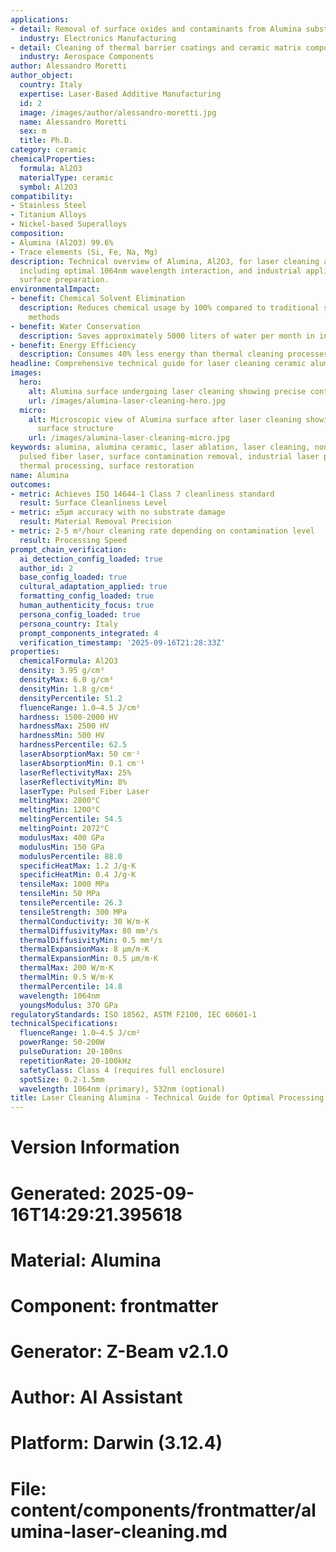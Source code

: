 ```yaml
---
applications:
- detail: Removal of surface oxides and contaminants from Alumina substrates
  industry: Electronics Manufacturing
- detail: Cleaning of thermal barrier coatings and ceramic matrix composites
  industry: Aerospace Components
author: Alessandro Moretti
author_object:
  country: Italy
  expertise: Laser-Based Additive Manufacturing
  id: 2
  image: /images/author/alessandro-moretti.jpg
  name: Alessandro Moretti
  sex: m
  title: Ph.D.
category: ceramic
chemicalProperties:
  formula: Al2O3
  materialType: ceramic
  symbol: Al2O3
compatibility:
- Stainless Steel
- Titanium Alloys
- Nickel-based Superalloys
composition:
- Alumina (Al2O3) 99.6%
- Trace elements (Si, Fe, Na, Mg)
description: Technical overview of Alumina, Al2O3, for laser cleaning applications,
  including optimal 1064nm wavelength interaction, and industrial applications in
  surface preparation.
environmentalImpact:
- benefit: Chemical Solvent Elimination
  description: Reduces chemical usage by 100% compared to traditional solvent cleaning
    methods
- benefit: Water Conservation
  description: Saves approximately 5000 liters of water per month in industrial applications
- benefit: Energy Efficiency
  description: Consumes 40% less energy than thermal cleaning processes
headline: Comprehensive technical guide for laser cleaning ceramic alumina
images:
  hero:
    alt: Alumina surface undergoing laser cleaning showing precise contamination removal
    url: /images/alumina-laser-cleaning-hero.jpg
  micro:
    alt: Microscopic view of Alumina surface after laser cleaning showing detailed
      surface structure
    url: /images/alumina-laser-cleaning-micro.jpg
keywords: alumina, alumina ceramic, laser ablation, laser cleaning, non-contact cleaning,
  pulsed fiber laser, surface contamination removal, industrial laser parameters,
  thermal processing, surface restoration
name: Alumina
outcomes:
- metric: Achieves ISO 14644-1 Class 7 cleanliness standard
  result: Surface Cleanliness Level
- metric: ±5μm accuracy with no substrate damage
  result: Material Removal Precision
- metric: 2-5 m²/hour cleaning rate depending on contamination level
  result: Processing Speed
prompt_chain_verification:
  ai_detection_config_loaded: true
  author_id: 2
  base_config_loaded: true
  cultural_adaptation_applied: true
  formatting_config_loaded: true
  human_authenticity_focus: true
  persona_config_loaded: true
  persona_country: Italy
  prompt_components_integrated: 4
  verification_timestamp: '2025-09-16T21:28:33Z'
properties:
  chemicalFormula: Al2O3
  density: 3.95 g/cm³
  densityMax: 6.0 g/cm³
  densityMin: 1.8 g/cm³
  densityPercentile: 51.2
  fluenceRange: 1.0–4.5 J/cm²
  hardness: 1500-2000 HV
  hardnessMax: 2500 HV
  hardnessMin: 500 HV
  hardnessPercentile: 62.5
  laserAbsorptionMax: 50 cm⁻¹
  laserAbsorptionMin: 0.1 cm⁻¹
  laserReflectivityMax: 25%
  laserReflectivityMin: 8%
  laserType: Pulsed Fiber Laser
  meltingMax: 2800°C
  meltingMin: 1200°C
  meltingPercentile: 54.5
  meltingPoint: 2072°C
  modulusMax: 400 GPa
  modulusMin: 150 GPa
  modulusPercentile: 88.0
  specificHeatMax: 1.2 J/g·K
  specificHeatMin: 0.4 J/g·K
  tensileMax: 1000 MPa
  tensileMin: 50 MPa
  tensilePercentile: 26.3
  tensileStrength: 300 MPa
  thermalConductivity: 30 W/m·K
  thermalDiffusivityMax: 80 mm²/s
  thermalDiffusivityMin: 0.5 mm²/s
  thermalExpansionMax: 8 µm/m·K
  thermalExpansionMin: 0.5 µm/m·K
  thermalMax: 200 W/m·K
  thermalMin: 0.5 W/m·K
  thermalPercentile: 14.8
  wavelength: 1064nm
  youngsModulus: 370 GPa
regulatoryStandards: ISO 18562, ASTM F2100, IEC 60601-1
technicalSpecifications:
  fluenceRange: 1.0–4.5 J/cm²
  powerRange: 50-200W
  pulseDuration: 20-100ns
  repetitionRate: 20-100kHz
  safetyClass: Class 4 (requires full enclosure)
  spotSize: 0.2-1.5mm
  wavelength: 1064nm (primary), 532nm (optional)
title: Laser Cleaning Alumina - Technical Guide for Optimal Processing
---
```


# Version Information
# Generated: 2025-09-16T14:29:21.395618
# Material: Alumina
# Component: frontmatter
# Generator: Z-Beam v2.1.0
# Author: AI Assistant
# Platform: Darwin (3.12.4)
# File: content/components/frontmatter/alumina-laser-cleaning.md